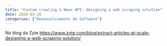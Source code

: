 ```yaml
---
title: "Custom crawling & News API: designing a web scraping solution"
date: 2020-04-28
categories: ["Desenvolvimento de Software"]
---
```


No blog da Zyte https://www.zyte.com/blog/extract-articles-at-scale-designing-a-web-scraping-solution/